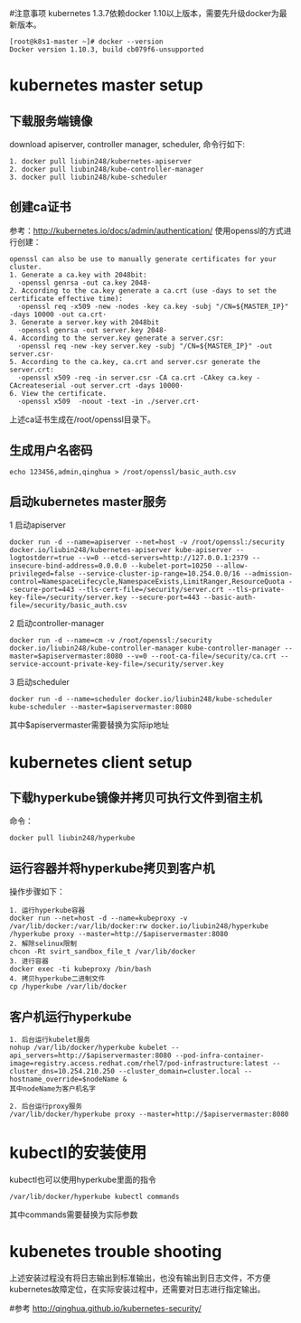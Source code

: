 #注意事项
kubernetes 1.3.7依赖docker 1.10以上版本，需要先升级docker为最新版本。
```
[root@k8s1-master ~]# docker --version
Docker version 1.10.3, build cb079f6-unsupported
```

# kubernetes master setup
## 下载服务端镜像
download apiserver, controller manager, scheduler, 命令行如下:
```
1. docker pull liubin248/kubernetes-apiserver
2. docker pull liubin248/kube-controller-manager
3. docker pull liubin248/kube-scheduler
```

## 创建ca证书
参考：http://kubernetes.io/docs/admin/authentication/
使用openssl的方式进行创建：
```
openssl can also be use to manually generate certificates for your cluster.
1. Generate a ca.key with 2048bit:
  ·openssl genrsa -out ca.key 2048·
2. According to the ca.key generate a ca.crt (use -days to set the certificate effective time):
  ·openssl req -x509 -new -nodes -key ca.key -subj "/CN=${MASTER_IP}" -days 10000 -out ca.crt·
3. Generate a server.key with 2048bit
  ·openssl genrsa -out server.key 2048·
4. According to the server.key generate a server.csr:
  ·openssl req -new -key server.key -subj "/CN=${MASTER_IP}" -out server.csr·
5. According to the ca.key, ca.crt and server.csr generate the server.crt:
  ·openssl x509 -req -in server.csr -CA ca.crt -CAkey ca.key -CAcreateserial -out server.crt -days 10000·
6. View the certificate.
  ·openssl x509  -noout -text -in ./server.crt·
```
上述ca证书生成在/root/openssl目录下。  

## 生成用户名密码
```
echo 123456,admin,qinghua > /root/openssl/basic_auth.csv
```
 
## 启动kubernetes master服务
1 启动apiserver
```
docker run -d --name=apiserver --net=host -v /root/openssl:/security docker.io/liubin248/kubernetes-apiserver kube-apiserver --logtostderr=true --v=0 --etcd-servers=http://127.0.0.1:2379 --insecure-bind-address=0.0.0.0 --kubelet-port=10250 --allow-privileged=false --service-cluster-ip-range=10.254.0.0/16 --admission-control=NamespaceLifecycle,NamespaceExists,LimitRanger,ResourceQuota --secure-port=443 --tls-cert-file=/security/server.crt --tls-private-key-file=/security/server.key --secure-port=443 --basic-auth-file=/security/basic_auth.csv
```

2 启动controller-manager
```
docker run -d --name=cm -v /root/openssl:/security docker.io/liubin248/kube-controller-manager kube-controller-manager --master=$apiservermaster:8080 --v=0 --root-ca-file=/security/ca.crt --service-account-private-key-file=/security/server.key
```

3 启动scheduler
```
docker run -d --name=scheduler docker.io/liubin248/kube-scheduler kube-scheduler --master=$apiservermaster:8080
```
其中$apiservermaster需要替换为实际ip地址

# kubernetes client setup
## 下载hyperkube镜像并拷贝可执行文件到宿主机
命令：
```
docker pull liubin248/hyperkube
```

## 运行容器并将hyperkube拷贝到客户机
操作步骤如下：
```
1. 运行hyperkube容器
docker run --net=host -d --name=kubeproxy -v /var/lib/docker:/var/lib/docker:rw docker.io/liubin248/hyperkube /hyperkube proxy --master=http://$apiservermaster:8080
2. 解除selinux限制
chcon -Rt svirt_sandbox_file_t /var/lib/docker
3. 进行容器
docker exec -ti kubeproxy /bin/bash
4. 拷贝hyperkube二进制文件
cp /hyperkube /var/lib/docker
```

## 客户机运行hyperkube
```
1. 后台运行kubelet服务
nohup /var/lib/docker/hyperkube kubelet --api_servers=http://$apiservermaster:8080 --pod-infra-container-image=registry.access.redhat.com/rhel7/pod-infrastructure:latest --cluster_dns=10.254.210.250 --cluster_domain=cluster.local --hostname_override=$nodeName &
其中nodeName为客户机名字

2. 后台运行proxy服务
/var/lib/docker/hyperkube proxy --master=http://$apiservermaster:8080
```

# kubectl的安装使用
kubectl也可以使用hyperkube里面的指令
```
/var/lib/docker/hyperkube kubectl commands
```
其中commands需要替换为实际参数

# kubenetes trouble shooting
上述安装过程没有将日志输出到标准输出，也没有输出到日志文件，不方便kubernetes故障定位，在实际安装过程中，还需要对日志进行指定输出。

#参考
http://qinghua.github.io/kubernetes-security/
